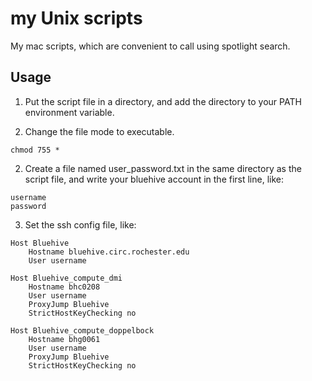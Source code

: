 # my Unix scripts
My mac scripts, which are convenient to call using spotlight search.

## Usage

1. Put the script file in a directory, and add the directory to your PATH environment variable.

2. Change the file mode to executable.
```
chmod 755 *
```

2. Create a file named user_password.txt in the same directory as the script file, and write your bluehive account in the first line, like:

```
username
password
```

3. Set the ssh config file, like:

```
Host Bluehive
	Hostname bluehive.circ.rochester.edu
	User username

Host Bluehive_compute_dmi
	Hostname bhc0208
	User username
	ProxyJump Bluehive
    StrictHostKeyChecking no

Host Bluehive_compute_doppelbock
	Hostname bhg0061
	User username
	ProxyJump Bluehive
	StrictHostKeyChecking no
```




